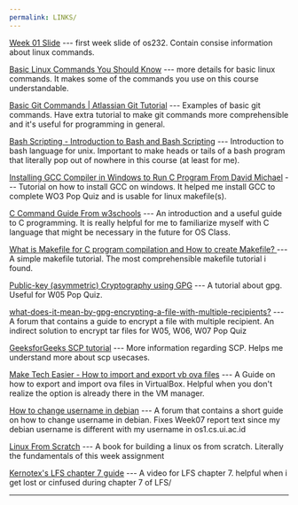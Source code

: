 ```yaml
---
permalink: LINKS/
---
```

[Week 01 Slide](https://os.vlsm.org/Slides/os01.pdf) --- first week slide of os232.
Contain consise information about linux commands.

[Basic Linux Commands You Should Know](https://linoxide.com/linux-command/essential-linux-basic-commands/) --- more details for basic linux commands.
It makes some of the commands you use on this course understandable.

[Basic Git Commands | Atlassian Git Tutorial](https://www.atlassian.com/git/glossary) --- Examples of basic git commands. Have extra tutorial to make git commands more comprehensible and it's useful for programming in general.

[Bash Scripting - Introduction to Bash and Bash Scripting](https://www.geeksforgeeks.org/bash-scripting-introduction-to-bash-and-bash-scripting/) --- Introduction to bash language for unix. Important to make heads or tails of a bash program that literally pop out of nowhere in this course (at least for me).

[Installing GCC Compiler in Windows to Run C Program From David Michael](https://www.linkedin.com/pulse/installing-gcc-compiler-windows-run-c-program-gitbash-david-michael) --- Tutorial on how to install GCC on windows. It helped me install GCC to complete WO3 Pop Quiz and is usable for linux makefile(s).

[C Command Guide From w3schools](https://www.w3schools.com/c/c_syntax.php) --- An introduction and a useful guide to C programming. It is really helpful for me to familiarize myself with C language that might be necessary in the future for OS Class.

[What is Makefile for C program compilation and How to create Makefile?
](https://www.includehelp.com/c-programming-questions/what-is-makefile.aspx) --- A simple makefile tutorial. The most comprehensible makefile tutorial i found.

[Public-key (asymmetric) Cryptography using GPG](https://medium.com/@GalarnykMichael/public-key-asymmetric-cryptography-using-gpg-5a8d914c9bca) --- A tutorial about gpg. Useful for W05 Pop Quiz.

[what-does-it-mean-by-gpg-encrypting-a-file-with-multiple-recipients?](https://unix.stackexchange.com/questions/607240/what-does-it-mean-by-gpg-encrypting-a-file-with-multiple-recipients) --- A forum that contains a guide to encrypt a file with multiple recipient. An indirect solution to encrypt tar files for W05, W06, W07 Pop Quiz

[GeeksforGeeks SCP tutorial](https://www.geeksforgeeks.org/scp-command-in-linux-with-examples/) --- More information regarding SCP. Helps me understand more about scp usecases.

[Make Tech Easier - How to import and export vb ova files](https://www.maketecheasier.com/import-export-ova-files-in-virtualbox/) --- A Guide on how to export and import ova files in VirtualBox. Helpful when you don't realize the option is already there in the VM manager.

[How to change username in debian](https://forums.debian.net/viewtopic.php?t=60683) --- A forum that contains a short guide on how to change username in debian. Fixes Week07 report text since my debian username is different with my username in os1.cs.ui.ac.id

[Linux From Scratch](https://www.linuxfromscratch.org/lfs/view/12.0/) --- A book for building a linux os from scratch. Literally 
the fundamentals of this week assignment

[Kernotex's LFS chapter 7 guide](https://www.youtube.com/watch?v=y8uAMEK0FVc) --- A video for LFS chapter 7. helpful when i get  lost or cinfused during chapter 7 of LFS/
<br>
<hr>
